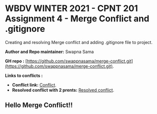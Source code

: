 # WBDV WINTER 2021 - CPNT 201 Assignment 4 - Merge Conflict and .gitignore

Creating and resolving Merge conflict and adding .gitignore file to project.

**Author and Repo maintainer:** Swapna Sama

**GH repo :** [https://github.com/swappnasama/merge-conflict.git](https://github.com/swappnasama/merge-conflict.git).

**Links to conflicts :** 
  
  - **Conflict link:** [Conflict](https://github.com/swappnasama/merge-conflict/commit/189dcba9cfa733353b283b39f98bad8928b4b58d).
  - **Resolved conflict with 2 prents:** [Resolved conflict](https://github.com/swappnasama/merge-conflict/commit/c42aa4403a9969034ac6276122b02fec483fb756).

## Hello Merge Conflict!!
